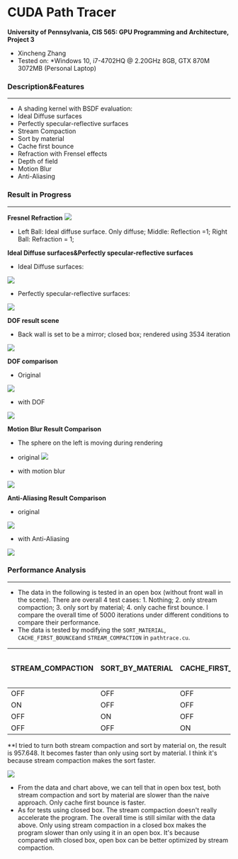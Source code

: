 CUDA Path Tracer
================

**University of Pennsylvania, CIS 565: GPU Programming and Architecture, Project 3**

* Xincheng Zhang
* Tested on:
  *Windows 10, i7-4702HQ @ 2.20GHz 8GB, GTX 870M 3072MB (Personal Laptop)


### Description&Features
-------------
* A shading kernel with BSDF evaluation:
* Ideal Diffuse surfaces
* Perfectly specular-reflective surfaces
* Stream Compaction
* Sort by material
* Cache first bounce
* Refraction with Frensel effects 
* Depth of field
* Motion Blur
* Anti-Aliasing


### Result in Progress
-------------
**Fresnel Refraction**
![](https://github.com/XinCastle/Project3-CUDA-Path-Tracer/blob/master/img/Fresnel%20Refraction%20comparison.png)
* Left Ball: Ideal diffuse surface. Only diffuse; 
Middle: Reflection =1; 
Right Ball: Refraction = 1;

**Ideal Diffuse surfaces&Perfectly specular-reflective surfaces**
* Ideal Diffuse surfaces:

![](https://github.com/XinCastle/Project3-CUDA-Path-Tracer/blob/master/img/Cornell%20beginning.png)

* Perfectly specular-reflective surfaces:

![](https://github.com/XinCastle/Project3-CUDA-Path-Tracer/blob/master/img/cornell%20specular.png)

**DOF result scene**
* Back wall is set to be a mirror; closed box; rendered using 3534 iteration

![](https://github.com/XinCastle/Project3-CUDA-Path-Tracer/blob/master/img/DOF.png)

**DOF comparison**
* Original

![](https://github.com/XinCastle/Project3-CUDA-Path-Tracer/blob/master/img/Fresnel%20Refraction%20comparison.png)

* with DOF

![](https://github.com/XinCastle/Project3-CUDA-Path-Tracer/blob/master/img/cornell%20with%20DOF.png)


**Motion Blur Result Comparison**
* The sphere on the left is moving during rendering
* original
![](https://github.com/XinCastle/Project3-CUDA-Path-Tracer/blob/master/img/Cornell%20without%20motion.png)

* with motion blur

![](https://github.com/XinCastle/Project3-CUDA-Path-Tracer/blob/master/img/Cornell%20with%20motion.png)

**Anti-Aliasing Result Comparison**
* original

![](https://github.com/XinCastle/Project3-CUDA-Path-Tracer/blob/master/img/Cornell%20without%20motion.png) 

* with Anti-Aliasing

![](https://github.com/XinCastle/Project3-CUDA-Path-Tracer/blob/master/img/Cornell%20with%20AA.png)


### Performance Analysis
-------------
* The data in the following is tested in an open box (without front wall in the scene). There are overall 4 test cases: 1. Nothing; 2. only stream compaction; 3. only sort by material; 4. only cache first bounce. I compare the overall time of 5000 iterations under different conditions to compare their performance.
* The data is tested by modifying the `SORT_MATERIAL`, `CACHE_FIRST_BOUNCE`and `STREAM_COMPACTION` in `pathtrace.cu`.

 STREAM_COMPACTION | SORT_BY_MATERIAL | CACHE_FIRST_BOUNCE | Time for 5000 iterations (s) 
--------------------------|-----------------------|--------------------------|------------------------------
 OFF                      | OFF                   | OFF                      | 208.495    
 ON                       | OFF                   | OFF                      | 586.416    
 OFF                      | ON                    | OFF                      | 1475.642    
 OFF                      | OFF                   | ON                       | 188.064     
**I tried to turn both stream compaction and sort by material on, the result is 957.648. It becomes faster than only using sort by material. I think it's because stream compaction makes the sort faster.

![](https://github.com/XinCastle/Project3-CUDA-Path-Tracer/blob/master/img/Chart.png)


* From the data and chart above, we can tell that in open box test, both stream compaction and sort by material are slower than the naive approach. Only cache first bounce is faster. 
* As for tests using closed box. The stream compaction doesn't really accelerate the program. The overall time is still similar with the data above. Only using stream compaction in a closed box makes the program slower than only using it in an open box. It's because compared with closed box, open box can be better optimized by stream compaction.


